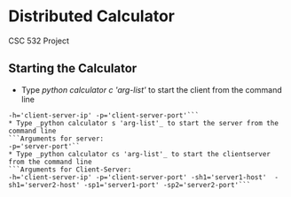 # Distributed Calculator
CSC 532 Project
## Starting the Calculator
* Type _python calculator c 'arg-list'_ to start the client from the command line
```Arguments for client:
-h='client-server-ip' -p='client-server-port'```
* Type _python calculator s 'arg-list'_ to start the server from the command line
```Arguments for server:
-p='server-port'``
* Type _python calculator cs 'arg-list'_ to start the clientserver from the command line
```Arguments for Client-Server:
-h='client-server-ip' -p='client-server-port' -sh1='server1-host'  -sh1='server2-host' -sp1='server1-port' -sp2='server2-port'```